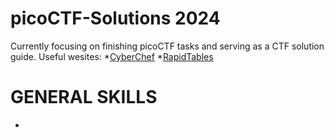 # picoCTF-Solutions 2024
 Currently focusing on finishing picoCTF tasks and serving as a CTF solution guide.
 Useful wesites:
*[CyberChef](https://gchq.github.io/CyberChef/)
*[RapidTables](https://www.rapidtables.com/)
# GENERAL SKILLS

* []()
